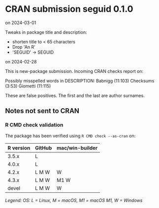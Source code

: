 # CRAN submission seguid 0.1.0

on 2024-03-01

Tweaks in package title and description:

* shorten title to < 65 characters
* Drop 'An R'
* 'SEGUID' -> SEGUID

on 2024-02-28

This is new-package submission. Incoming CRAN checks report on:

Possibly misspelled words in DESCRIPTION:
  Babnigg (11:103)
  Checksums (3:53)
  Giometti (11:115)

These are false positives. The first and the last are author surnames.



## Notes not sent to CRAN

### R CMD check validation

The package has been verified using `R CMD check --as-cran` on:

| R version | GitHub | mac/win-builder |
| --------- | ------ | --------------- |
| 3.5.x     | L      |                 |
| 4.0.x     | L      |                 |
| 4.2.x     | L M W  |    W            |
| 4.3.x     | L M W  | M1 W            |
| devel     | L M W  |    W            |

_Legend: OS: L = Linux, M = macOS, M1 = macOS M1, W = Windows_
